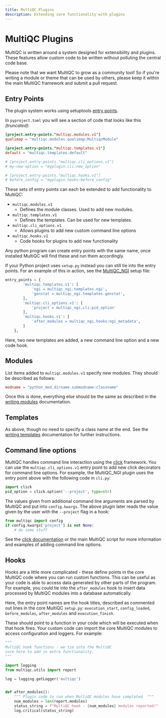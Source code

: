 ```yaml
---
title: MultiQC Plugins
description: Extending core functionality with plugins
---
```


# MultiQC Plugins

MultiQC is written around a system designed for extensibility and plugins.
These features allow custom code to be written without polluting the central
code base.

Please note that we want MultiQC to grow as a community tool! So if you're
writing a module or theme that can be used by others, please keep it within
the main MultiQC framework and submit a pull request.

## Entry Points

The plugin system works using setuptools
[entry points](http://setuptools.readthedocs.io/en/latest/setuptools.html#dynamic-discovery-of-services-and-plugins).

In `pyproject.toml` you will see a section of code that looks like this _(truncated)_:

```toml
[project.entry-points."multiqc.modules.v1"]
qualimap = "multiqc.modules.qualimap:MultiqcModule"

[project.entry-points."multiqc.templates.v1"]
default = "multiqc.templates.default"

# [project.entry-points."multiqc.cli_options.v1"]
# my-new-option = "myplugin.cli:new_option"

# [project.entry-points."multiqc.hooks.v1"]
# before_config = "myplugin.hooks:before_config"
```

These sets of entry points can each be extended to add functionality
to MultiQC:

- `multiqc.modules.v1`
  - Defines the module classes. Used to add new modules.
- `multiqc.templates.v1`
  - Defines the templates. Can be used for new templates.
- `multiqc.cli_options.v1`
  - Allows plugins to add new custom command line options
- `multiqc.hooks.v1`
  - Code hooks for plugins to add new functionality

Any python program can create entry points with the same name, once installed
MultiQC will find these and run them accordingly.

If your Python project uses `setup.py` instead you can still tie into the entry points.
For an example of this in action, see the
[MultiQC_NGI](https://github.com/MultiQC/MultiQC_NGI/blob/master/setup.py) setup file:

```python
entry_points = {
        'multiqc.templates.v1': [
            'ngi = multiqc_ngi.templates.ngi',
            'genstat = multiqc_ngi.templates.genstat',
        ],
        'multiqc.cli_options.v1': [
            'project = multiqc_ngi.cli:pid_option'
        ],
        'multiqc.hooks.v1': [
            'after_modules = multiqc_ngi.hooks:ngi_metadata',
        ]
    },
```

Here, two new templates are added, a new command line option and a new code hook.

## Modules

List items added to `multiqc.modules.v1` specify new modules. They should
be described as follows:

```toml
modname = "python_mod.dirname.submodname:classname"
```

Once this is done, everything else should be the same as described in the
[writing modules](modules.md) documentation.

## Templates

As above, though no need to specify a class name at the end. See the
[writing templates](templates.md) documentation for further instructions.

## Command line options

MultiQC handles command line interaction using the [click](http://click.pocoo.org/)
framework. You can use the `multiqc.cli_options.v1` entry point to add new
click decorators for command line options. For example, the MultiQC_NGI
plugin uses the entry point above with the following code in `cli.py`:

```python
import click
pid_option = click.option('--project', type=str)
```

The values given from additional command line arguments are parsed by
MultiQC and put into `config.kwargs`. The above plugin later reads
the value given by the user with the `--project` flag in a hook:

```python
from multiqc import config
if config.kwargs['project'] is not None:
    # do some stuff
```

See the [click documentation](http://click.pocoo.org/) or the main
MultiQC script for more information and examples of adding command line
options.

## Hooks

Hooks are a little more complicated - these define points in the core
MultiQC code where you can run custom functions. This can be useful as
your code is able to access data generated by other parts of the program.
For example, you could tie into the `after_modules` hook to insert data
processed by MultiQC modules into a database automatically.

Here, the entry point names are the hook titles, described as commented out
lines in the core MultiQC `setup.py`: `execution_start`, `config_loaded`,
`before_modules`, `after_modules` and `execution_finish`.

These should point to a function in your code which will be executed when
that hook fires. Your custom code can import the core MultiQC modules to
access configuration and loggers. For example:

```python
"""
MultiQC hook functions - we tie into the MultiQC
core here to add in extra functionality.
"""

import logging
from multiqc.utils import report

log = logging.getLogger('multiqc')


def after_modules():
    """ Plugin code to run when MultiQC modules have completed  """
    num_modules = len(report.modules)
    status_string = f"MultiQC hook - {num_modules} modules reported!"
    log.critical(status_string)
```
